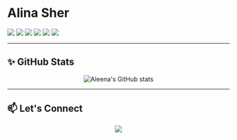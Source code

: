 <h1>Alina Sher</h1>

<!--
**Alina-Sher/Alina-Sher** is a ✨ _special_ ✨ repository because its `README.md` (this file) appears on your GitHub profile.

<p align="center">
  <img src="https://github.com/Alina-Sher/Alina-Sher/blob/main/banner.png.png" alt="Banner" width="100%" />
</p>

<h1 align="center">Hi there, I'm Aleena Sher 👋</h1>

<p align="center">
  💻 Passionate about coding | 🔍 Exploring AI & Cybersecurity | 🌐 Web Developer
</p>

---

## 🚀 Languages & Tools

<p align="center">
  <!-- Programming Languages -->
  <img src="https://img.shields.io/badge/Python-3670A0?style=for-the-badge&logo=python&logoColor=white" />
  <img src="https://img.shields.io/badge/HTML-E34F26?style=for-the-badge&logo=html5&logoColor=white" />
  <img src="https://img.shields.io/badge/CSS-1572B6?style=for-the-badge&logo=css3&logoColor=white" />
  <img src="https://img.shields.io/badge/JavaScript-F7DF1E?style=for-the-badge&logo=javascript&logoColor=black" />
  <img src="https://img.shields.io/badge/Streamlit-FF4B4B?style=for-the-badge&logo=streamlit&logoColor=white" />
  <img src="https://img.shields.io/badge/MySQL-00758F?style=for-the-badge&logo=mysql&logoColor=white" />
</p>

---

## ✨ GitHub Stats

<p align="center">
  <img src="https://github-readme-stats.vercel.app/api?username=yourusername&show_icons=true&theme=radical" alt="Aleena's GitHub stats" />
</p>

---

## 📫 Let's Connect

<p align="center">
  <a href="https://linkedin.com/in/your-profile"><img src="https://img.shields.io/badge/LinkedIn-blue?style=for-the-badge&logo=linkedin&logoColor=white" /></a>
</p>

